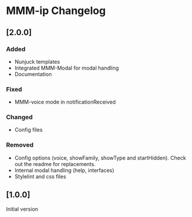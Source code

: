 # MMM-ip Changelog

## [2.0.0]

### Added

* Nunjuck templates
* Integrated MMM-Modal for modal handling
* Documentation

### Fixed

* MMM-voice mode in notificationReceived

### Changed

* Config files

### Removed

* Config options (voice, showFamily, showType and startHidden). Check out the readme for replacements.
* Internal modal handling (help, interfaces)
* Stylelint and css files

## [1.0.0]

Initial version
